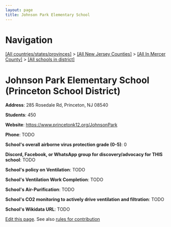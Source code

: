 ```yaml
---
layout: page
title: Johnson Park Elementary School
---
```

# Navigation

[[All countries/states/provinces]](../../../..) > [[All New Jersey Counties]](../../..) > [[All In Mercer County]](../..) > [[All schools in district]](..)

# Johnson Park Elementary School (Princeton School District)

**Address**: 285 Rosedale Rd, Princeton, NJ 08540

**Students**: 450

**Website**: <https://www.princetonk12.org/JohnsonPark>

**Phone**: TODO

**School's overall airborne virus protection grade (0-5)**: 0

**Discord, Facebook, or WhatsApp group for discovery/advocacy for THIS school**: TODO

**School's policy on Ventilation**: TODO

**School's Ventilation Work Completion**: TODO

**School's Air-Purification**: TODO

**School's CO2 monitoring to actively drive ventilation and filtration**: TODO

**School's Wikidata URL**: TODO


[Edit this page](https://github.com/ventilate-schools/NJ/edit/main/./Mercer/Princeton_School_District/Johnson_Park_Elementary_School.md). See also [rules for contribution](../../../contribution-rules/)